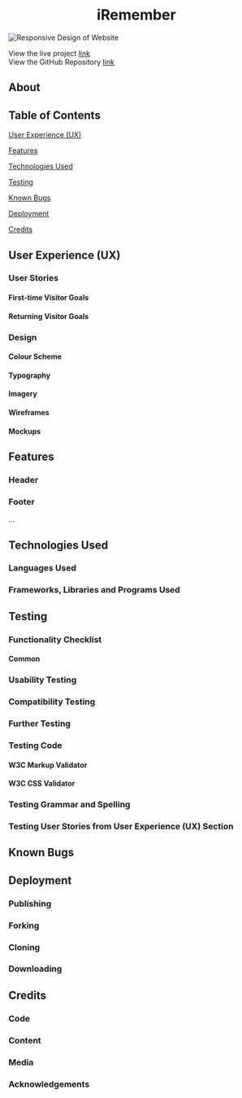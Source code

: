 
<h1 align="center">iRemember</h1>


<!-- Responsive Image -->
<img src="#" alt="Responsive Design of Website">


<!-- Links -->
View the live project [link](https://eburonia.github.io/i-remember/)<br>
View the GitHub Repository [link](https://github.com/Eburonia/i-remember)


<!-- About -->
## About


<!-- Table of Contents -->
## Table of Contents

[User Experience (UX)](#UX)

[Features](#features)

[Technologies Used](#technologies)

[Testing](#testing)

[Known Bugs](#bugs)

[Deployment](#deployment)

[Credits](#credits)


<!-- User Experience (UX) -->
<a id="UX"></a>
## User Experience (UX)

### User Stories

#### First-time Visitor Goals

#### Returning Visitor Goals



### Design

#### Colour Scheme

#### Typography

#### Imagery

#### Wireframes

#### Mockups


<!-- Features -->
<a id="features"></a>
## Features

### Header

### Footer

...

<!-- Technologies Used -->
<a id="technologies"></a>
## Technologies Used


### Languages Used

### Frameworks, Libraries and Programs Used

<!-- Testing -->
<a id="testing"></a>
## Testing

### Functionality Checklist

#### Common

### Usability Testing

### Compatibility Testing

### Further Testing

### Testing Code

#### W3C Markup Validator

#### W3C CSS Validator

### Testing Grammar and Spelling 

### Testing User Stories from User Experience (UX) Section


## Known Bugs
<!-- Known Bugs -->
<a id="bugs"></a>


<!-- Deployment -->
<a id="deployment"></a>
## Deployment

### Publishing

### Forking

### Cloning

### Downloading

<!-- Credits -->
<a id="credits"></a>
## Credits

### Code

### Content

### Media

### Acknowledgements